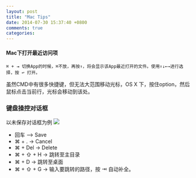 ```yaml
---
layout: post
title: "Mac Tips"
date: 2014-07-30 15:37:40 +0800
comments: true
categories: 
---
```


#### Mac下打开最近访问项
```
⌘ + ⇥ 切换App的时候，⌘不放，再按↑，将会显示该App最近打开的文件。使用↑↓←→进行选择，按 ↩ 打开。
```
虽然CMD中有很多快捷键，但无法大范围移动光标，OS X 下，按住option，然后鼠标点击当前行，光标会移动到该处。

### 键盘操控对话框
以未保存对话框为例
![](https://farm3.staticflickr.com/2897/14005766309_e55ffb73ac_z.jpg)

* 回车 —> Save
* ⌘ + . -> Cancel
* ⌘ + Del -> Delete
* ⌘ + ⇧ + H -> 跳转至主目录
* ⌘ + D	->	跳转至桌面
* ⌘ + ⇧ + G	-> 输入要跳转的路径，按 ⇥ 自动补全。
 